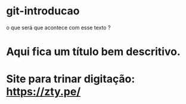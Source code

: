 # git-introducao
o que será que acontece com esse texto ?

# Aqui fica um título bem descritivo.

# Site para trinar digitação: https://zty.pe/

